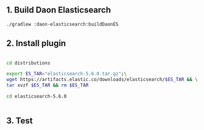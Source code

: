 ## 1. Build Daon Elasticsearch

```bash
./gradlew :daon-elasticsearch:buildDaonES
```
## 2. Install plugin

```bash

cd distributions

export ES_TAR="elasticsearch-5.6.0.tar.gz";\
wget https://artifacts.elastic.co/downloads/elasticsearch/$ES_TAR && \
tar xvzf $ES_TAR && rm $ES_TAR

cd elasticsearch-5.6.0



```

## 3. Test

```bash

```